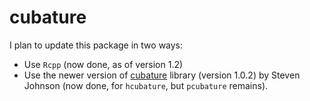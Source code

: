 cubature
========

I plan to update this package in two ways:

- Use `Rcpp` (now done, as of version 1.2)
- Use the newer version of
  [cubature](http://ab-initio.mit.edu/wiki/index.php/Cubature) library
  (version 1.0.2) by Steven Johnson (now done, for `hcubature`, but
  `pcubature` remains).
  

